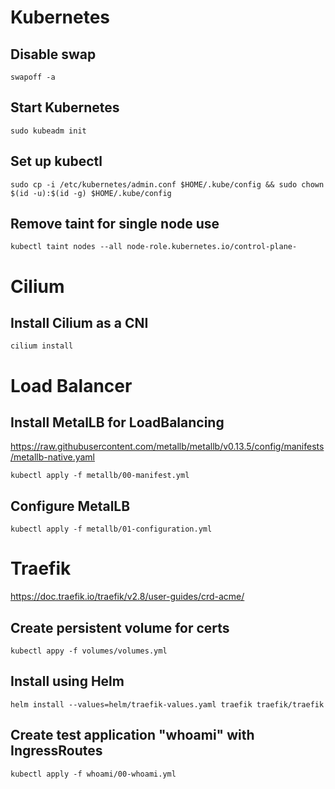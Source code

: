 # Kubernetes

## Disable swap

```shell
swapoff -a
```

## Start Kubernetes

```shell
sudo kubeadm init
```

## Set up kubectl

```shell
sudo cp -i /etc/kubernetes/admin.conf $HOME/.kube/config && sudo chown $(id -u):$(id -g) $HOME/.kube/config
```

## Remove taint for single node use

```shell
kubectl taint nodes --all node-role.kubernetes.io/control-plane-
```

# Cilium 

## Install Cilium as a CNI

```shell
cilium install
```

# Load Balancer

## Install MetalLB for LoadBalancing
https://raw.githubusercontent.com/metallb/metallb/v0.13.5/config/manifests/metallb-native.yaml
```shell
kubectl apply -f metallb/00-manifest.yml
```

## Configure MetalLB

```shell
kubectl apply -f metallb/01-configuration.yml
```

# Traefik

https://doc.traefik.io/traefik/v2.8/user-guides/crd-acme/

## Create persistent volume for certs

```shell
kubectl appy -f volumes/volumes.yml
```

## Install using Helm

```shell
helm install --values=helm/traefik-values.yaml traefik traefik/traefik
```

## Create test application "whoami" with IngressRoutes

```shell
kubectl apply -f whoami/00-whoami.yml
```